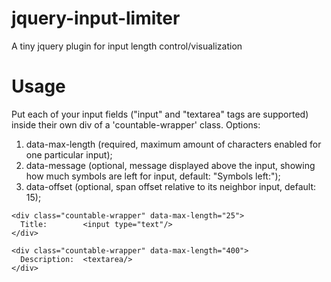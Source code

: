 # jquery-input-limiter
A tiny jquery plugin for input length control/visualization

# Usage

Put each of your input fields ("input" and "textarea" tags are supported) inside their own div of a 'countable-wrapper' class.
Options:
1. data-max-length (required, maximum amount of characters enabled for one particular input);
2. data-message (optional, message displayed above the input, showing how much symbols are left for input, default: "Symbols left:");
3. data-offset (optional, span offset relative to its neighbor input, default: 15);


```
<div class="countable-wrapper" data-max-length="25">
  Title:        <input type="text"/>
</div>

<div class="countable-wrapper" data-max-length="400">
  Description:  <textarea/>
</div>
```
